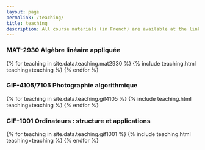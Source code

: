 ```yaml
---
layout: page
permalink: /teaching/
title: teaching
description: All course materials (in French) are available at the links below. Feel free to use. 
---
```


<h3>MAT-2930 Algèbre linéaire appliquée</h3>

<div class="flex-container">
{% for teaching in site.data.teaching.mat2930 %}
  {% include teaching.html teaching=teaching %}
{% endfor %}
</div>


<h3>GIF-4105/7105 Photographie algorithmique</h3>

<div class="flex-container">
{% for teaching in site.data.teaching.gif4105 %}
  {% include teaching.html teaching=teaching %}
{% endfor %}
</div>

<h3>GIF-1001 Ordinateurs : structure et applications</h3>

<div class="flex-container">
{% for teaching in site.data.teaching.gif1001 %}
  {% include teaching.html teaching=teaching %}
{% endfor %}
</div>


